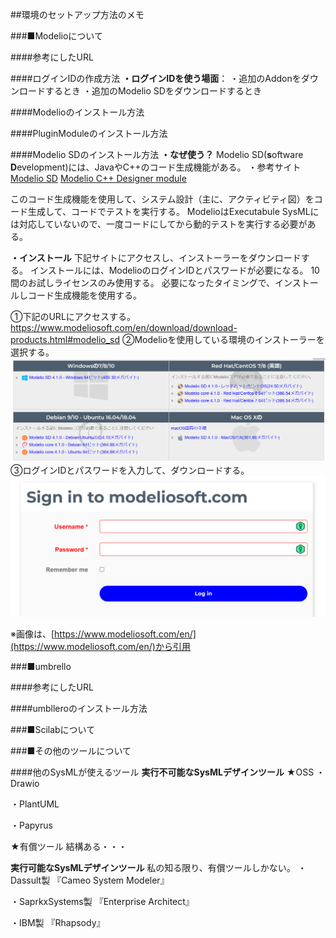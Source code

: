##環境のセットアップ方法のメモ

###■Modelioについて

####参考にしたURL

####ログインIDの作成方法
**・ログインIDを使う場面**：
・追加のAddonをダウンロードするとき
・追加のModelio SDをダウンロードするとき

####Modelioのインストール方法

####PluginModuleのインストール方法

####Modelio SDのインストール方法
**・なぜ使う？**
Modelio SD(**s**oftware **D**evelopment)には、JavaやC++のコード生成機能がある。
・参考サイト
[Modelio SD](https://www.modeliosoft.com/en/products/modelio-sd-software-designers.html)
[Modelio C++ Designer module](https://www.modeliosoft.com/en/modules/cpp-designer.html)

このコード生成機能を使用して、システム設計（主に、アクティビティ図）をコード生成して、コードでテストを実行する。
ModelioはExecutabule SysMLには対応していないので、一度コードにしてから動的テストを実行する必要がある。

**・インストール**
下記サイトにアクセスし、インストーラーをダウンロードする。
インストールには、ModelioのログインIDとパスワードが必要になる。
10間のお試しライセンスのみ使用する。
必要になったタイミングで、インストールしコード生成機能を使用する。

①下記のURLにアクセスする。
https://www.modeliosoft.com/en/download/download-products.html#modelio_sd
②Modelioを使用している環境のインストーラーを選択する。
![Alt text](image.png)
③ログインIDとパスワードを入力して、ダウンロードする。
![Alt text](image-1.png)

※画像は、[https://www.modeliosoft.com/en/](https://www.modeliosoft.com/en/)から引用

###■umbrello

####参考にしたURL

####umblleroのインストール方法

###■Scilabについて

###■その他のツールについて

####他のSysMLが使えるツール
**実行不可能なSysMLデザインツール**
★OSS
・Drawio

・PlantUML

・Papyrus

★有償ツール
結構ある・・・

**実行可能なSysMLデザインツール**
私の知る限り、有償ツールしかない。
・Dassult製 『Cameo System Modeler』

・SaprkxSystems製 『Enterprise Architect』

・IBM製 『Rhapsody』